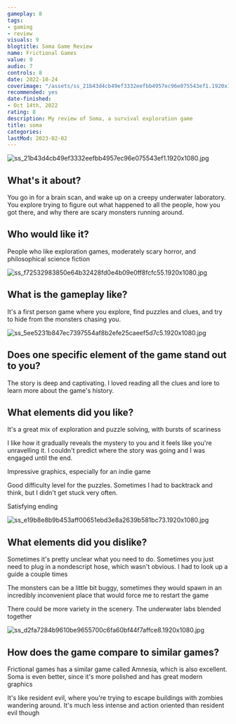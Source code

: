 ```yaml
---
gameplay: 8
tags:
- gaming
- review
visuals: 9
blogtitle: Soma Game Review
name: Frictional Games
value: 9
audio: 7
controls: 8
date: 2022-10-24
coverimage: "/assets/ss_21b43d4cb49ef3332eefbb4957ec96e075543ef1.1920x1080_1666656957286_0.jpg"
recommended: yes
date-finished:
- Oct 14th, 2022
rating: 8
description: My review of Soma, a survival exploration game
title: soma
categories:
lastMod: 2023-02-02
---
```

![ss_21b43d4cb49ef3332eefbb4957ec96e075543ef1.1920x1080.jpg](/assets/ss_21b43d4cb49ef3332eefbb4957ec96e075543ef1.1920x1080_1666656957286_0.jpg)

## What's it about?

You go in for a brain scan, and wake up on a creepy underwater laboratory. You explore trying to figure out what happened to all the people, how you got there, and why there are scary monsters running around.

## Who would like it?

People who like exploration games, moderately scary horror, and philosophical science fiction

![ss_f72532983850e64b32428fd0e4b09e0ff8fcfc55.1920x1080.jpg](/assets/ss_f72532983850e64b32428fd0e4b09e0ff8fcfc55.1920x1080_1666657031280_0.jpg)

## What is the gameplay like?

It's a first person game where you explore, find puzzles and clues, and try to hide from the monsters chasing you.

![ss_5ee5231b847ec7397554af8b2efe25caeef5d7c5.1920x1080.jpg](/assets/ss_5ee5231b847ec7397554af8b2efe25caeef5d7c5.1920x1080_1666657010705_0.jpg)

## Does one specific element of the game stand out to you?

The story is deep and captivating. I loved reading all the clues and lore to learn more about the game's history.

## What elements did you like?

It's a great mix of exploration and puzzle solving, with bursts of scariness

I like how it gradually reveals the mystery to you and it feels like you're unravelling it. I couldn't predict where the story was going and I was engaged until the end.

Impressive graphics, especially for an indie game

Good difficulty level for the puzzles. Sometimes I had to backtrack and think, but I didn't get stuck very often.

Satisfying ending

![ss_e19b8e8b9b453aff00651ebd3e8a2639b581bc73.1920x1080.jpg](/assets/ss_e19b8e8b9b453aff00651ebd3e8a2639b581bc73.1920x1080_1666657048460_0.jpg)

## What elements did you dislike?

Sometimes it's pretty unclear what you need to do. Sometimes you just need to plug in a nondescript hose, which wasn't obvious. I had to look up a guide a couple times

The monsters can be a little bit buggy, sometimes they would spawn in an incredibly inconvenient place that would force me to restart the game

There could be more variety in the scenery. The underwater labs blended together

![ss_d2fa7284b9610be9655700c6fa60bf44f7affce8.1920x1080.jpg](/assets/ss_d2fa7284b9610be9655700c6fa60bf44f7affce8.1920x1080_1666657065284_0.jpg)

## How does the game compare to similar games?

Frictional games has a similar game called Amnesia, which is also excellent. Soma is even better, since it's more polished and has great modern graphics

It's like resident evil, where you're trying to escape buildings with zombies wandering around. It's much less intense and action oriented than resident evil though
